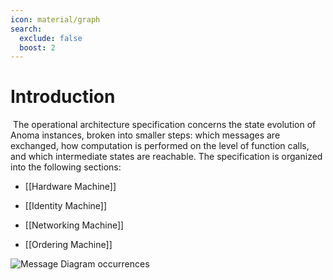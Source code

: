 ```yaml
---
icon: material/graph
search:
  exclude: false
  boost: 2
---
```


# Introduction
​
The operational architecture specification concerns the state evolution of Anoma instances, broken into smaller steps: which messages are exchanged, how computation is performed on the level of function calls, and which intermediate states are reachable.
The specification is organized into the following sections:

- [[Hardware Machine]]

- [[Identity Machine]]

- [[Networking Machine]]

- [[Ordering Machine]]


![Message Diagram](transaction_flow.svg)
occurrences